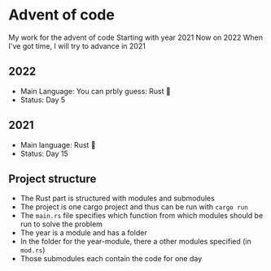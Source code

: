 # Advent of code

My work for the advent of code
Starting with year 2021
Now on 2022
When I've got time, I will try to advance in 2021

## 2022
- Main Language: You can prbly guess: Rust 🦀
- Status: Day 5

## 2021
- Main language: Rust 🦀
- Status: Day 15

## Project structure
- The Rust part is structured with modules and submodules
- The project is one cargo project and thus can be run with ```cargo run```
- The ```main.rs``` file specifies which function from which modules should be run to solve the problem
- The year is a module and has a folder
- In the folder for the year-module, there a other modules specified (in ```mod.rs```)
- Those submodules each contain the code for one day
